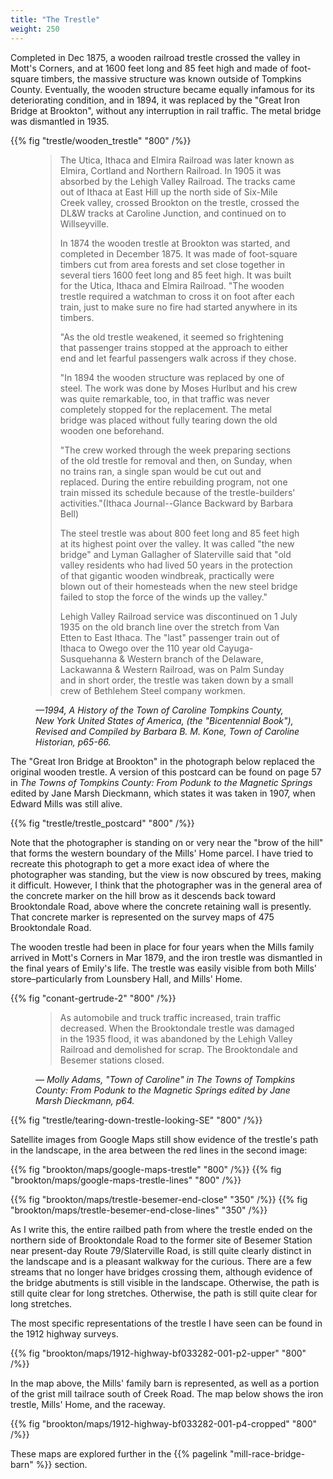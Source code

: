 ```yaml
---
title: "The Trestle"
weight: 250
---
```


Completed in Dec 1875, a wooden railroad trestle crossed the valley in Mott's Corners, and at 1600 feet long and 85 feet high and made of foot-square timbers, the massive structure was known outside of Tompkins County. Eventually, the wooden structure became equally infamous for its deteriorating condition, and in 1894, it was replaced by the "Great Iron Bridge at Brookton", without any interruption in rail traffic. The metal bridge was dismantled in 1935. 

<!--more-->

{{% fig "trestle/wooden_trestle" "800" /%}}

<figure>

> The Utica, Ithaca and Elmira Railroad was later known as Elmira, Cortland and Northern Railroad. In 1905 it was absorbed by the Lehigh Valley Railroad. The tracks came out of Ithaca at East Hill up the north side of Six-Mile Creek valley, crossed Brookton on the trestle, crossed the DL&W tracks at Caroline Junction, and continued on to Willseyville. 
> 
> In 1874 the wooden trestle at Brookton was started, and completed in December 1875. It was made of foot-square timbers cut from area forests and set close together in several tiers 1600 feet long and 85 feet high. It was built for the Utica, Ithaca and Elmira Railroad. "The wooden trestle required a watchman to cross it on foot after each train, just to make sure no fire had started anywhere in its timbers. 
> 
> "As the old trestle weakened, it seemed so frightening that passenger trains stopped at the approach to either end and let fearful passengers walk across if they chose. 
> 
> "In 1894 the wooden structure was replaced by one of steel. The work was done by Moses Hurlbut and his crew was quite remarkable, too, in that traffic was never completely stopped for the replacement. The metal bridge was placed without fully tearing down the old wooden one beforehand. 
> 
> "The crew worked through the week preparing sections of the old trestle for removal and then, on Sunday, when no trains ran, a single span would be cut out and replaced. During the entire rebuilding program, not one train missed its schedule because of the trestle-builders' activities."(Ithaca Journal--Glance Backward by Barbara Bell) 
>
> The steel trestle was about 800 feet long and 85 feet high at its highest point over the valley. It was called "the new bridge" and Lyman Gallagher of Slaterville said that "old valley residents who had lived 50 years in the protection of that gigantic wooden windbreak, practically were blown out of their homesteads when the new steel bridge failed to stop the force of the winds up the valley." 
>
> Lehigh Valley Railroad service was discontinued on 1 July 1935 on the old branch line over the stretch from Van Etten to East Ithaca. The "last" passenger train out of Ithaca to Owego over the 110 year old Cayuga-Susquehanna & Western branch of the Delaware, Lackawanna & Western Railroad, was on Palm Sunday and in short order, the trestle was taken down by a small crew of Bethlehem Steel company workmen.

<figcaption>
<cite>
—1994, <em>A History of the Town of Caroline Tompkins County, New York United States of America</em>, (the "Bicentennial Book"), Revised and Compiled by Barbara B. M. Kone, Town of Caroline Historian, p65-66. 
</cite> 
</figcaption>
</figure>

The "Great Iron Bridge at Brookton" in the photograph below replaced the original wooden trestle. A version of this postcard can be found on page 57 in *The Towns of Tompkins County: From Podunk to the Magnetic Springs* edited by Jane Marsh Dieckmann, which states it was taken in 1907, when Edward Mills was still alive. 

{{% fig "trestle/trestle_postcard" "800" /%}}

Note that the photographer is standing on or very near the "brow of the hill" that forms the western boundary of the Mills' Home parcel. I have tried to recreate this photograph to get a more exact idea of where the photographer was standing, but the view is now obscured by trees, making it difficult. However, I think that the photographer was in the general area of the concrete marker on the hill brow as it descends back toward Brooktondale Road, above where the concrete retaining wall is presently. That concrete marker is represented on the survey maps of 475 Brooktondale Road.

The wooden trestle had been in place for four years when the Mills family arrived in Mott's Corners in Mar 1879, and the iron trestle was dismantled in the final years of Emily's life. The trestle was easily visible from both Mills' store–particularly from Lounsbery Hall, and Mills' Home.

{{% fig "conant-gertrude-2" "800" /%}}

<figure>

> As automobile and truck traffic increased, train traffic decreased. When the Brooktondale trestle was damaged in the 1935 flood, it was abandoned by the Lehigh Valley Railroad and demolished for scrap. The Brooktondale and Besemer stations closed.

<figcaption><cite>

— Molly Adams, "Town of Caroline" in <em>The Towns of Tompkins County: From Podunk to the Magnetic Springs</em> edited by Jane Marsh Dieckmann, p64.

</cite>
</figcaption>
</figure>

{{% fig "trestle/tearing-down-trestle-looking-SE" "800" /%}}

Satellite images from Google Maps still show evidence of the trestle's path in the landscape, in the area between the red lines in the second image:

{{% fig "brookton/maps/google-maps-trestle" "800" /%}}
{{% fig "brookton/maps/google-maps-trestle-lines" "800" /%}}

<div class="cols">
{{% fig "brookton/maps/trestle-besemer-end-close" "350" /%}}
{{% fig "brookton/maps/trestle-besemer-end-close-lines" "350" /%}}
</div>

As I write this, the entire railbed path from where the trestle ended on the northern side of Brooktondale Road to the former site of Besemer Station near present-day Route 79/Slaterville Road, is still quite clearly distinct in the landscape and is a pleasant walkway for the curious. There are a few streams that no longer have bridges crossing them, although evidence of the bridge abutments is still visible in the landscape. Otherwise, the path is still quite clear for long stretches. Otherwise, the path is still quite clear for long stretches.

The most specific representations of the trestle I have seen can be found in the 1912 highway surveys. 

{{% fig "brookton/maps/1912-highway-bf033282-001-p2-upper" "800" /%}}

In the map above, the Mills' family barn is represented, as well as a portion of the grist mill tailrace south of Creek Road. The map below shows the iron trestle, Mills' Home, and the raceway.

{{% fig "brookton/maps/1912-highway-bf033282-001-p4-cropped" "800" /%}}

These maps are explored further in the {{% pagelink "mill-race-bridge-barn" %}} section.

